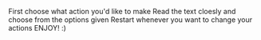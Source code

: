 First choose what action you'd like to make
Read the text cloesly and choose from the options given
Restart whenever you want to change your actions
ENJOY! :)

